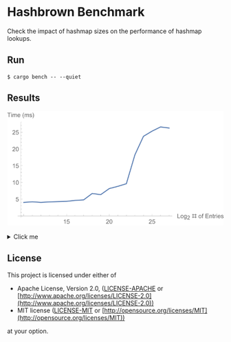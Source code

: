 # Hashbrown Benchmark

Check the impact of hashmap sizes on the performance of hashmap lookups.

## Run

```console
$ cargo bench -- --quiet
```

## Results

![results-graph](results.svg)

<details>
  <summary>Click me</summary>

```text
num_entries: 1 << 10    time:   [4.0161 ms 4.0287 ms 4.0427 ms]

num_entries: 1 << 11    time:   [4.1842 ms 4.2042 ms 4.2285 ms]

num_entries: 1 << 12    time:   [4.0224 ms 4.0319 ms 4.0444 ms]

num_entries: 1 << 13    time:   [4.1605 ms 4.1757 ms 4.1927 ms]

num_entries: 1 << 14    time:   [4.2499 ms 4.2630 ms 4.2770 ms]

num_entries: 1 << 15    time:   [4.3286 ms 4.3443 ms 4.3626 ms]

num_entries: 1 << 16    time:   [4.5513 ms 4.6267 ms 4.7110 ms]

num_entries: 1 << 17    time:   [4.6607 ms 4.7779 ms 4.9147 ms]

num_entries: 1 << 18    time:   [6.4940 ms 6.6921 ms 6.8998 ms]

num_entries: 1 << 19    time:   [6.2598 ms 6.3494 ms 6.4397 ms]

num_entries: 1 << 20    time:   [8.0513 ms 8.1612 ms 8.2774 ms]

num_entries: 1 << 21    time:   [8.7615 ms 8.8270 ms 8.9022 ms]

num_entries: 1 << 22    time:   [9.5370 ms 9.6113 ms 9.6966 ms]

num_entries: 1 << 23    time:   [18.071 ms 18.252 ms 18.438 ms]

num_entries: 1 << 24    time:   [23.677 ms 23.781 ms 23.890 ms]

num_entries: 1 << 25    time:   [25.239 ms 25.319 ms 25.411 ms]

num_entries: 1 << 26    time:   [26.435 ms 26.581 ms 26.747 ms]

num_entries: 1 << 27    time:   [26.209 ms 26.255 ms 26.316 ms]
```

</details>

## License

This project is licensed under either of

- Apache License, Version 2.0, ([LICENSE-APACHE](/LICENSE-APACHE) or [http://www.apache.org/licenses/LICENSE-2.0](http://www.apache.org/licenses/LICENSE-2.0))
- MIT license ([LICENSE-MIT](/LICENSE-MIT) or [http://opensource.org/licenses/MIT](http://opensource.org/licenses/MIT))

at your option.

